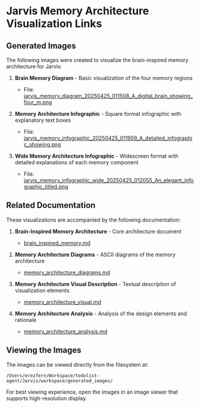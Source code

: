 # Jarvis Memory Architecture Visualization Links

## Generated Images

The following images were created to visualize the brain-inspired memory architecture for Jarvis:

1. **Brain Memory Diagram** - Basic visualization of the four memory regions
   - File: [jarvis_memory_diagram_20250425_011508_A_digital_brain_showing_four_m.png](/Jarvis/workspace/generated_images/jarvis_memory_diagram_20250425_011508_A_digital_brain_showing_four_m.png)

2. **Memory Architecture Infographic** - Square format infographic with explanatory text boxes
   - File: [jarvis_memory_infographic_20250425_011959_A_detailed_infographic_showing.png](/Jarvis/workspace/generated_images/jarvis_memory_infographic_20250425_011959_A_detailed_infographic_showing.png)

3. **Wide Memory Architecture Infographic** - Widescreen format with detailed explanations of each memory component
   - File: [jarvis_memory_infographic_wide_20250425_012055_An_elegant_infographic_titled.png](/Jarvis/workspace/generated_images/jarvis_memory_infographic_wide_20250425_012055_An_elegant_infographic_titled.png)

## Related Documentation

These visualizations are accompanied by the following documentation:

1. **Brain-Inspired Memory Architecture** - Core architecture document
   - [brain_inspired_memory.md](/Jarvis/workspace/discovery/brain_inspired_memory.md)

2. **Memory Architecture Diagrams** - ASCII diagrams of the memory architecture
   - [memory_architecture_diagrams.md](/Jarvis/workspace/discovery/memory_architecture_diagrams.md)

3. **Memory Architecture Visual Description** - Textual description of visualization elements
   - [memory_architecture_visual.md](/Jarvis/workspace/discovery/memory_architecture_visual.md)

4. **Memory Architecture Analysis** - Analysis of the design elements and rationale
   - [memory_architecture_analysis.md](/Jarvis/workspace/discovery/memory_architecture_analysis.md)

## Viewing the Images

The images can be viewed directly from the filesystem at:

```
/Users/erezfern/Workspace/todolist-agent/Jarvis/workspace/generated_images/
```

For best viewing experience, open the images in an image viewer that supports high-resolution display. 
